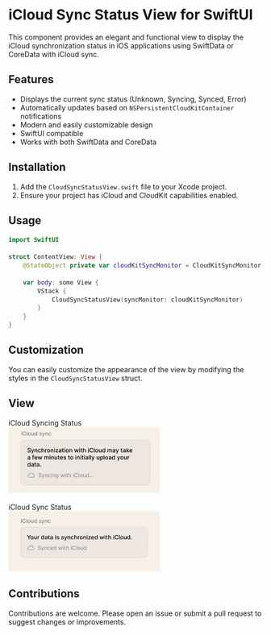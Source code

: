# iCloud Sync Status View for SwiftUI

This component provides an elegant and functional view to display the iCloud synchronization status in iOS applications using SwiftData or CoreData with iCloud sync.

## Features

- Displays the current sync status (Unknown, Syncing, Synced, Error)
- Automatically updates based on `NSPersistentCloudKitContainer` notifications
- Modern and easily customizable design
- SwiftUI compatible
- Works with both SwiftData and CoreData

## Installation

1. Add the `CloudSyncStatusView.swift` file to your Xcode project.
2. Ensure your project has iCloud and CloudKit capabilities enabled.

## Usage

```swift
import SwiftUI

struct ContentView: View {
    @StateObject private var cloudKitSyncMonitor = CloudKitSyncMonitor()
    
    var body: some View {
        VStack {
            CloudSyncStatusView(syncMonitor: cloudKitSyncMonitor)
        }
    }
}
```

## Customization

You can easily customize the appearance of the view by modifying the styles in the `CloudSyncStatusView` struct.

## View
iCloud Syncing Status
<br>
<img src="./icloud_syncing_image.png" width="300" alt="iCloud Syncing Status View">
<br><br>
iCloud Sync Status
<br>
<img src="./icloud_sync_image.png" width="300" alt="iCloud Sync Status View">

## Contributions

Contributions are welcome. Please open an issue or submit a pull request to suggest changes or improvements.
